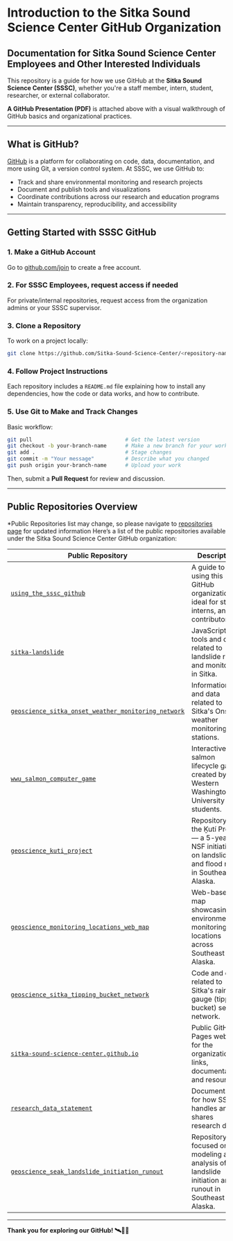 # Introduction to the Sitka Sound Science Center GitHub Organization

## Documentation for Sitka Sound Science Center Employees and Other Interested Individuals

This repository is a guide for how we use GitHub at the **Sitka Sound Science Center (SSSC)**, whether you're a staff member, intern, student, researcher, or external collaborator.

**A GitHub Presentation (PDF)** is attached above with a visual walkthrough of GitHub basics and organizational practices.

---

## What is GitHub?

[GitHub](https://github.com) is a platform for collaborating on code, data, documentation, and more using Git, a version control system. At SSSC, we use GitHub to:

- Track and share environmental monitoring and research projects
- Document and publish tools and visualizations
- Coordinate contributions across our research and education programs
- Maintain transparency, reproducibility, and accessibility

---

## Getting Started with SSSC GitHub

### 1. Make a GitHub Account

Go to [github.com/join](https://github.com/join) to create a free account.

### 2. For SSSC Employees, request access if needed

For private/internal repositories, request access from the organization admins or your SSSC supervisor.

### 3. Clone a Repository

To work on a project locally:

```bash
git clone https://github.com/Sitka-Sound-Science-Center/<repository-name>.git
````

### 4. Follow Project Instructions

Each repository includes a `README.md` file explaining how to install any dependencies, how the code or data works, and how to contribute.

### 5. Use Git to Make and Track Changes

Basic workflow:

```bash
git pull                              # Get the latest version
git checkout -b your-branch-name      # Make a new branch for your work
git add .                             # Stage changes
git commit -m "Your message"          # Describe what you changed
git push origin your-branch-name      # Upload your work
```

Then, submit a **Pull Request** for review and discussion.

---

## Public Repositories Overview 
*Public Repositories list may change, so please navigate to [repositories page](https://github.com/orgs/Sitka-Sound-Science-Center/repositories) for updated information
Here’s a list of the public repositories available under the Sitka Sound Science Center GitHub organization:

| Public Repository                                                                                                                                             | Description                                                                                                 |
| ------------------------------------------------------------------------------------------------------------------------------------------------------ | ----------------------------------------------------------------------------------------------------------- |
| [`using_the_sssc_github`](https://github.com/Sitka-Sound-Science-Center/using_the_sssc_github)                                                         | A guide to using this GitHub organization — ideal for staff, interns, and contributors.                     |
| [`sitka-landslide`](https://github.com/Sitka-Sound-Science-Center/sitka-landslide)                                                                     | JavaScript tools and data related to landslide risk and monitoring in Sitka.                                |
| [`geoscience_sitka_onset_weather_monitoring_network`](https://github.com/Sitka-Sound-Science-Center/geoscience_sitka_onset_weather_monitoring_network) | Information and data related to Sitka's Onset weather monitoring stations.                                  |
| [`wwu_salmon_computer_game`](https://github.com/Sitka-Sound-Science-Center/wwu_salmon_computer_game)                                                   | Interactive salmon lifecycle game created by Western Washington University students.                        |
| [`geoscience_kuti_project`](https://github.com/Sitka-Sound-Science-Center/geoscience_kuti_project)                                                     | Repository for the Ḵutí Project — a 5-year NSF initiative on landslide and flood risk in Southeast Alaska. |
| [`geoscience_monitoring_locations_web_map`](https://github.com/Sitka-Sound-Science-Center/geoscience_monitoring_locations_web_map)                     | Web-based map showcasing environmental monitoring locations across Southeast Alaska.                        |
| [`geoscience_sitka_tipping_bucket_network`](https://github.com/Sitka-Sound-Science-Center/geoscience_sitka_tipping_bucket_network)                     | Code and data related to Sitka's rain gauge (tipping bucket) sensor network.                                |
| [`sitka-sound-science-center.github.io`](https://github.com/Sitka-Sound-Science-Center/sitka-sound-science-center.github.io)                           | Public GitHub Pages website for the organization — links, documentation, and resources.                     |
| [`research_data_statement`](https://github.com/Sitka-Sound-Science-Center/research_data_statement)                                                     | Documentation for how SSSC handles and shares research data.                                                |
| [`geoscience_seak_landslide_initiation_runout`](https://github.com/Sitka-Sound-Science-Center/geoscience_seak_landslide_initiation_runout)             | Repository focused on modeling and analysis of landslide initiation and runout in Southeast Alaska.         |

---

**Thank you for exploring our GitHub! 🛰️🌿🦀**


